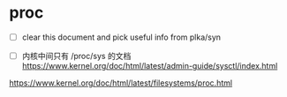 # proc
- [ ] clear this document and pick useful info from plka/syn

- [ ] 内核中间只有 /proc/sys 的文档 https://www.kernel.org/doc/html/latest/admin-guide/sysctl/index.html

https://www.kernel.org/doc/html/latest/filesystems/proc.html
